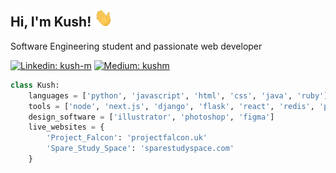 <h2 align="left">Hi, I'm Kush! <img src="https://raw.githubusercontent.com/1Blademaster/1Blademaster/master/wave.gif" width="30px"></h2>

<p align="left">Software Engineering student and passionate web developer</p>

[![Linkedin: kush-m](https://img.shields.io/badge/-Connect_with_me-blue?style=flat-square&logo=Linkedin&logoColor=white&link=https://www.linkedin.com/in/kush-m/)](https://www.linkedin.com/in/kush-m/)
[![Medium: kushm](https://img.shields.io/badge/-Read_my_articles-red?style=flat-square&logo=medium&logoColor=white&link=https://kushm.medium.com/)](https://kushm.medium.com/)

```python
class Kush:
	languages = ['python', 'javascript', 'html', 'css', 'java', 'ruby']
	tools = ['node', 'next.js', 'django', 'flask', 'react', 'redis', 'postgresql']
	design_software = ['illustrator', 'photoshop', 'figma']
	live_websites = {
		'Project_Falcon': 'projectfalcon.uk'
		'Spare_Study_Space': 'sparestudyspace.com'
	}
```
